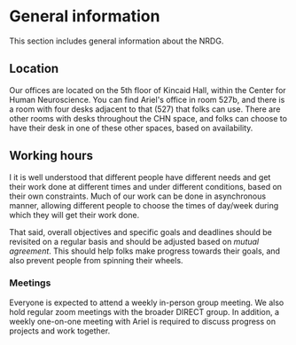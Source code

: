 # General information

This section includes general information about the NRDG.

## Location

Our offices are located on the 5th floor of Kincaid Hall, within the Center for
Human Neuroscience. You can find Ariel's office in room 527b, and there is a
room with four desks adjacent to that (527) that folks can use. There are other
rooms with desks throughout the CHN space, and folks can choose to have their
desk in one of these other spaces, based on availability.

## Working hours

I it is well understood that different people have different needs and get their
work done at different times and under different conditions, based on their own
constraints. Much of our work can be done in asynchronous manner, allowing
different people to choose the times of day/week during which they will get
their work done.

That said, overall objectives and specific goals and deadlines should be
revisited on a regular basis and should be adjusted based on *mutual agreement*.
This should help folks make progress towards their goals, and also prevent
people from spinning their wheels.

### Meetings

Everyone is expected to attend a weekly in-person group meeting. We also hold
regular zoom meetings with the broader DIRECT group. In addition, a weekly
one-on-one meeting with Ariel is required to discuss progress on projects and
work together.
